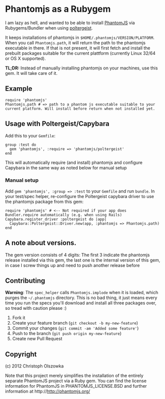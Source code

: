 # Phantomjs as a Rubygem

I am lazy as hell, and wanted to be able to install [PhantomJS](http://phantomjs.org) via Rubygems/Bundler
when using [poltergeist](https://github.com/jonleighton/poltergeist).

It keeps installations of phantomjs in `$HOME/.phantomjs/VERSION/PLATFORM`. When you call `Phantomjs.path`, it
will return the path to the phantomjs executable in there. If that is not present, it will first fetch and
install the prebuilt packages suitable for the current plattform (currently Linux 32/64 or OS X supported).

**TL;DR:** Instead of manually installing phantomjs on your machines, use this gem. It will take care of it.

## Example

    require 'phantomjs'
    Phantomjs.path # => path to a phantom js executable suitable to your current platform. Will install before return when not installed yet.

## Usage with Poltergeist/Capybara

Add this to your `Gemfile`:

    group :test do
      gem 'phantomjs', :require => 'phantomjs/poltergeist'
    end

This will automatically require (and install) phantomjs and configure Capybara in the same way as noted below for
manual setup

### Manual setup

Add `gem 'phantomjs', :group => :test` to your `Gemfile` and run `bundle`. In your test/spec helper, re-configure
the Poltergeist capybara driver to use the phantomjs package from this gem:

    require 'phantomjs' # <-- Not required if your app does Bundler.require automatically (e.g. when using Rails)
    Capybara.register_driver :poltergeist do |app|
      Capybara::Poltergeist::Driver.new(app, :phantomjs => Phantomjs.path)
    end

## A note about versions.

The gem version consists of 4 digits: The first 3 indicate the phantomjs release installed via this gem,
the last one is the internal version of this gem, in case I screw things up and need to push another release
before

## Contributing

**Warning**: The `spec_helper` calls `Phantomjs.implode` when it is loaded, which purges the `~/.phantomjs`
directory. This is no bad thing, it just means every time you run the specs you'll download and install all
three packages over, so tread with caution please :)

1. Fork it
2. Create your feature branch (`git checkout -b my-new-feature`)
3. Commit your changes (`git commit -am 'Added some feature'`)
4. Push to the branch (`git push origin my-new-feature`)
5. Create new Pull Request

## Copyright

(c) 2012 Christoph Olszowka

Note that this project merely simplifies the installation of the entirely separate PhantomJS project
via a Ruby gem. You can find the license information for PhantomJS in PHANTOMJS_LICENSE.BSD and further
information at http://http://phantomjs.org/